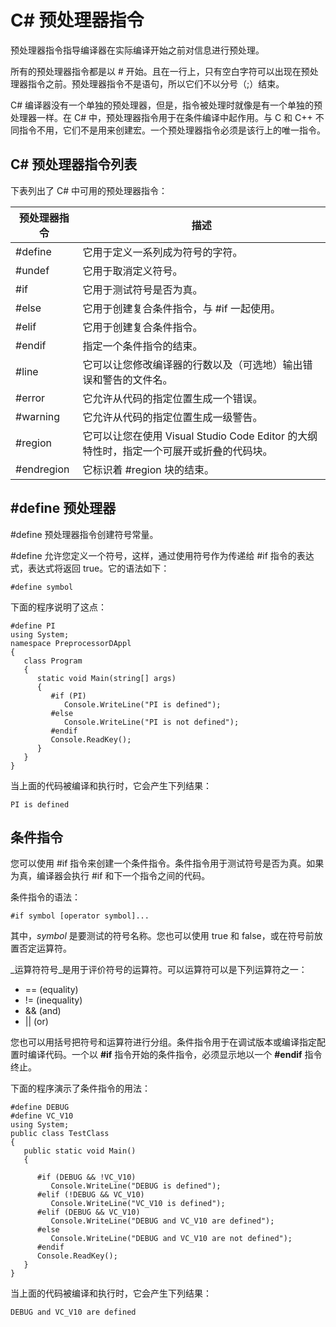 
# C# 预处理器指令

预处理器指令指导编译器在实际编译开始之前对信息进行预处理。

所有的预处理器指令都是以 # 开始。且在一行上，只有空白字符可以出现在预处理器指令之前。预处理器指令不是语句，所以它们不以分号（;）结束。

C# 编译器没有一个单独的预处理器，但是，指令被处理时就像是有一个单独的预处理器一样。在 C# 中，预处理器指令用于在条件编译中起作用。与 C 和 C++ 不同指令不用，它们不是用来创建宏。一个预处理器指令必须是该行上的唯一指令。

## C# 预处理器指令列表

下表列出了 C# 中可用的预处理器指令：

| 预处理器指令 | 描述 |
| --- | --- |
| #define | 它用于定义一系列成为符号的字符。 |
| #undef | 它用于取消定义符号。 |
| #if | 它用于测试符号是否为真。 |
| #else | 它用于创建复合条件指令，与 #if 一起使用。 |
| #elif | 它用于创建复合条件指令。 |
| #endif | 指定一个条件指令的结束。 |
| #line | 它可以让您修改编译器的行数以及（可选地）输出错误和警告的文件名。 |
| #error | 它允许从代码的指定位置生成一个错误。 |
| #warning | 它允许从代码的指定位置生成一级警告。 |
| #region | 它可以让您在使用 Visual Studio Code Editor 的大纲特性时，指定一个可展开或折叠的代码块。 |
| #endregion | 它标识着 #region 块的结束。 |

## #define 预处理器

#define 预处理器指令创建符号常量。

#define 允许您定义一个符号，这样，通过使用符号作为传递给 #if 指令的表达式，表达式将返回 true。它的语法如下：

```
#define symbol

```

下面的程序说明了这点：

```
#define PI
using System;
namespace PreprocessorDAppl
{
   class Program
   {
      static void Main(string[] args)
      {
         #if (PI)
            Console.WriteLine("PI is defined");
         #else
            Console.WriteLine("PI is not defined");
         #endif
         Console.ReadKey();
      }
   }
}

```

当上面的代码被编译和执行时，它会产生下列结果：

```
PI is defined

```

## 条件指令

您可以使用 #if 指令来创建一个条件指令。条件指令用于测试符号是否为真。如果为真，编译器会执行 #if 和下一个指令之间的代码。

条件指令的语法：

```
#if symbol [operator symbol]...

```

其中，_symbol_ 是要测试的符号名称。您也可以使用 true 和 false，或在符号前放置否定运算符。

_运算符符号_是用于评价符号的运算符。可以运算符可以是下列运算符之一：

*   == (equality)
*   != (inequality)
*   && (and)
*   || (or)

您也可以用括号把符号和运算符进行分组。条件指令用于在调试版本或编译指定配置时编译代码。一个以 **#if** 指令开始的条件指令，必须显示地以一个 **#endif** 指令终止。

下面的程序演示了条件指令的用法：

```
#define DEBUG
#define VC_V10
using System;
public class TestClass
{
   public static void Main()
   {

      #if (DEBUG && !VC_V10)
         Console.WriteLine("DEBUG is defined");
      #elif (!DEBUG && VC_V10)
         Console.WriteLine("VC_V10 is defined");
      #elif (DEBUG && VC_V10)
         Console.WriteLine("DEBUG and VC_V10 are defined");
      #else
         Console.WriteLine("DEBUG and VC_V10 are not defined");
      #endif
      Console.ReadKey();
   }
}

```

当上面的代码被编译和执行时，它会产生下列结果：

```
DEBUG and VC_V10 are defined

```



